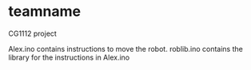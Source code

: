 # teamname
CG1112 project

Alex.ino contains instructions to move the robot.
roblib.ino contains the library for the instructions in Alex.ino
